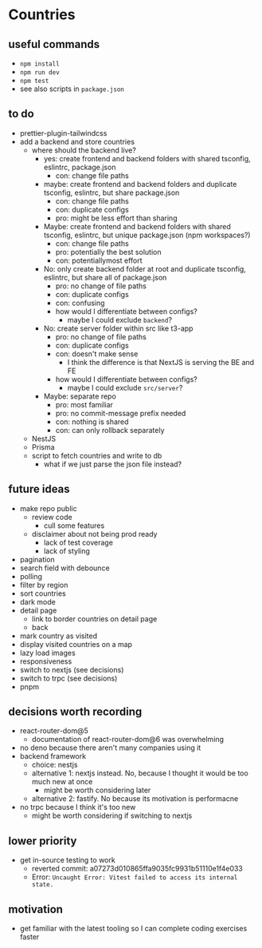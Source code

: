 # Countries

## useful commands

- `npm install`
- `npm run dev`
- `npm test`
- see also scripts in `package.json`

## to do

- prettier-plugin-tailwindcss
- add a backend and store countries
  - where should the backend live?
    - yes: create frontend and backend folders with shared tsconfig, eslintrc, package.json
      - con: change file paths
    - maybe: create frontend and backend folders and duplicate tsconfig, eslintrc, but share package.json
      - con: change file paths
      - con: duplicate configs
      - pro: might be less effort than sharing
    - Maybe: create frontend and backend folders with shared tsconfig, eslintrc, but unique package.json (npm workspaces?)
      - con: change file paths
      - pro: potentially the best solution
      - con: potentiallymost effort
    - No: only create backend folder at root and duplicate tsconfig, eslintrc, but share all of package.json
      - pro: no change of file paths
      - con: duplicate configs
      - con: confusing
      - how would I differentiate between configs?
        - maybe I could exclude `backend`?
    - No: create server folder within src like t3-app
      - pro: no change of file paths
      - con: duplicate configs
      - con: doesn't make sense
        - I think the difference is that NextJS is serving the BE and FE
      - how would I differentiate between configs?
        - maybe I could exclude `src/server`?
    - Maybe: separate repo
      - pro: most familiar
      - pro: no commit-message prefix needed
      - con: nothing is shared
      - con: can only rollback separately
  - NestJS
  - Prisma
  - script to fetch countries and write to db
    - what if we just parse the json file instead?

## future ideas

- make repo public
  - review code
    - cull some features
  - disclaimer about not being prod ready
    - lack of test coverage
    - lack of styling
- pagination
- search field with debounce
- polling
- filter by region
- sort countries
- dark mode
- detail page
  - link to border countries on detail page
  - back
- mark country as visited
- display visited countries on a map
- lazy load images
- responsiveness
- switch to nextjs (see decisions)
- switch to trpc (see decisions)
- pnpm

## decisions worth recording

- react-router-dom@5
  - documentation of react-router-dom@6 was overwhelming
- no deno because there aren't many companies using it
- backend framework
  - choice: nestjs
  - alternative 1: nextjs instead. No, because I thought it would be too much new at once
    - might be worth considering later
  - alternative 2: fastify. No because its motivation is performacne
- no trpc because I think it's too new
  - might be worth considering if switching to nextjs

## lower priority

- get in-source testing to work
  - reverted commit: a07273d010865ffa9035fc9931b51110e1f4e033
  - Error: `Uncaught Error: Vitest failed to access its internal state.`

## motivation

- get familiar with the latest tooling so I can complete coding exercises faster
